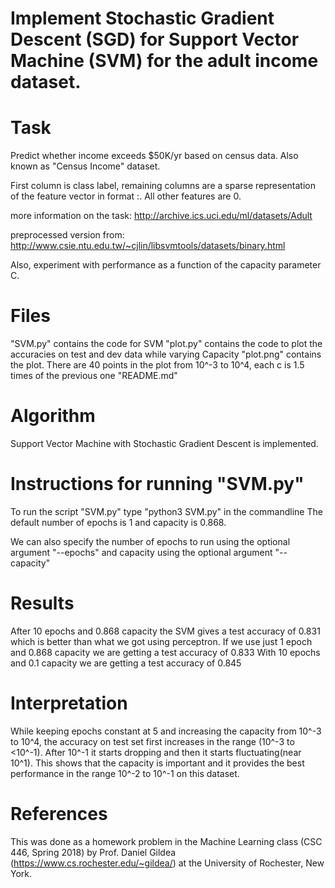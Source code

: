 # Implement Stochastic Gradient Descent (SGD) for Support Vector Machine (SVM) for the adult income dataset.


Task
=============================================================================================================
Predict whether income exceeds $50K/yr based on census data. Also known as "Census Income" dataset.

First column is class label, remaining columns are a sparse representation
of the feature vector in format <feature>:<value>.  All other features are 0.

more information on the task:
http://archive.ics.uci.edu/ml/datasets/Adult

preprocessed version from: 
http://www.csie.ntu.edu.tw/~cjlin/libsvmtools/datasets/binary.html

Also, experiment with performance as a function of the capacity parameter C.


Files
=============================================================================================================
"SVM.py" contains the code for SVM
"plot.py" contains the code to plot the accuracies on test and dev data while varying Capacity
"plot.png" contains the plot. There are 40 points in the plot from 10^-3 to 10^4, each c is 1.5 times of the previous one
"README.md"


Algorithm
=============================================================================================================
Support Vector Machine with Stochastic Gradient Descent is implemented.


Instructions for running "SVM.py"
=============================================================================================================
To run the script "SVM.py" type "python3 SVM.py" in the commandline
The default number of epochs is 1 and capacity is 0.868.

We can also specify the number of epochs to run using the optional argument "--epochs" and
capacity using the optional argument "--capacity"


Results
=============================================================================================================
After 10 epochs and 0.868 capacity the SVM gives a test accuracy of 0.831 which is better than what we got using perceptron.
If we use just 1 epoch and 0.868 capacity we are getting a test accuracy of 0.833
With 10 epochs and 0.1 capacity we are getting a test accuracy of 0.845


Interpretation
=============================================================================================================
While keeping epochs constant at 5 and increasing the capacity from 10^-3 to 10^4, the accuracy on test set first increases in the range (10^-3 to <10^-1).
After 10^-1 it starts dropping and then it starts fluctuating(near 10^1). This shows that the capacity is important and 
it provides the best performance in the range 10^-2 to 10^-1 on this dataset.  


References
=============================================================================================================
This was done as a homework problem in the Machine Learning class (CSC 446, Spring 2018) by Prof. Daniel Gildea (https://www.cs.rochester.edu/~gildea/) at the University of Rochester, New York.